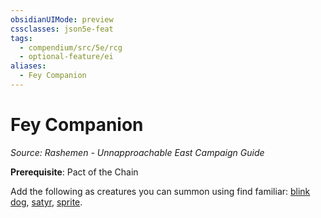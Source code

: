 ```yaml
---
obsidianUIMode: preview
cssclasses: json5e-feat
tags:
  - compendium/src/5e/rcg
  - optional-feature/ei
aliases:
  - Fey Companion
---
```

# Fey Companion
*Source: Rashemen - Unnapproachable East Campaign Guide*  

**Prerequisite**: Pact of the Chain

Add the following as creatures you can summon using find familiar: [blink dog](2-Mechanics/CLI/bestiary/fey/blink-dog.md), [satyr](2-Mechanics/CLI/bestiary/fey/satyr.md), [sprite](2-Mechanics/CLI/bestiary/fey/sprite.md).